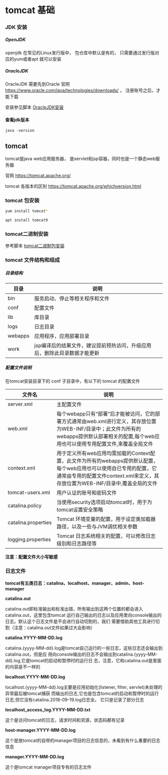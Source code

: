 # tomcat 基础

### JDK 安装

##### OpenJDK

openjdk 在常见的Linux发行版中， 包仓库中默认是有的， 只需要通过发行版对应的yum或者apt 就可以安装

##### OracleJDK

OracleJDK 需要先到Oracle 官网 https://www.oracle.com/java/technologies/downloads/ ， 注册账号之后，才能下载

安装参见脚本 [OracleJDK安装](./scripts/install_jdk.sh)

#### 查看jdk版本
`java -version`


## tomcat

tomcat是java web应用服务器， 是servlet和jsp容器，同时也是一个静态web服务器  

官网 https://tomcat.apache.org/


tomcat 各版本的区别   https://tomcat.apache.org/whichversion.html

### tomcat 包安装

```bash
yum install tomcat*

apt install tomcat9

```

### tomcat二进制安装

参考脚本 [tomcat二进制包安装](./scripts/install_tomcat.sh)




### tomcat 文件结构和组成

##### 目录结构

|目录|说明|
|--------|---------------------------------|
|bin    |服务启动、停止等相关程序和文件 |
|conf   |配置文件|
|lib    |库目录|
|logs   |日志目录|
|webapps|应用程序，应用部署目录|
|work   |jsp编译后的结果文件，建议提前预热访问，升级应用后，删除此目录数据才能更新|



#####  配置文件说明

在tomcat安装目录下的 conf 子目录中，有以下的 tomcat 的配置文件

|文件名|说明|
|------|-------|
|server.xml          |主配置文件|
|web.xml             |每个webapp只有“部署”后才能被访问，它的部署方式通常由web.xml进行定义，其存放位置为WEB-INF/目录中；此文件为所有的webapps提供默认部署相关的配置,每个web应用也可以使用专用配置文件,来覆盖全局文件 |
|context.xml         |用于定义所有web应用均需加载的Context配置，此文件为所有的webapps提供默认配置，每个web应用也可以使用自已专用的配置，它通常由专用的配置文件context.xml来定义，其存放位置为WEB-INF/目录中,覆盖全局的文件 |
|tomcat-users.xml    |用户认证的账号和密码文件|
|catalina.policy     |当使用security选项启动tomcat时，用于为tomcat设置安全策略|
|catalina.properties |Tomcat 环境变量的配置，用于设定类加载器路径，以及一些与JVM调优相关参数|
|logging.properties  |Tomcat 日志系统相关的配置，可以修改日志级别和日志路径等|

**注意：配置文件大小写敏感**

### 日志文件

**tomcat有五类日志：catalina、localhost、manager、admin、host-manager**


**catalina.out**

catalina.out即标准输出和标准出错，所有输出到这两个位置的都会进入catalina.out，这里包含tomcat
运行自己输出的日志以及应用里向console输出的日志。默认这个日志文件是不会进行自动切割的，我们
需要借助其他工具进行切割（注意：catalina.out文件如果过大会影响）


**catalina.YYYY-MM-DD.log**

catalina.{yyyy-MM-dd}.log是tomcat自己运行的一些日志，这些日志还会输出到catalina.out，但是应
用向console输出的日志不会输出到catalina.{yyyy-MM-dd}.log,它是tomcat的启动和暂停时的运行日
志，注意，它和catalina.out是里面的内容是不一样的

**localhost.YYYY-MM-DD.log**

localhost.{yyyy-MM-dd}.log主要是应用初始化(listener, filter, servlet)未处理的异常最后被tomcat捕获
而输出的日志,它也是包含tomcat的启动和暂停时的运行日志,但它没有catalina.2018-09-19.log日志全。
它只是记录了部分日志

**localhost_access_log.YYYY-MM-DD.txt**

这个是访问tomcat的日志，请求时间和资源，状态码都有记录

**host-manager.YYYY-MM-DD.log**

这个是放tomcat的自带的manager项目的日志信息的，未看到有什么重要的日志信息

**manager.YYYY-MM-DD.log**

这个是tomcat manager项目专有的日志文件














